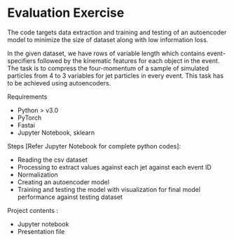 # Evaluation Exercise

The code targets data extraction and training and testing of an autoencoder model to minimize the size of dataset along with low information loss.

In the given dataset, we have rows of variable length which contains event-specifiers followed by the kinematic features for each object in the event. The task is to compress the four-momentum of a sample of simulated particles from 4 to 3 variables for jet particles in every event. This task has to be achieved using autoencoders.

Requirements
- Python > v3.0
- PyTorch
- Fastai
- Jupyter Notebook, sklearn

Steps [Refer Jupyter Notebook for complete python codes]:
- Reading the csv dataset
- Processing to extract values against each jet against each event ID
- Normalization
- Creating an autoencoder model
- Training and testing the model with visualization for final model performance against testing dataset

Project contents :
 - Jupyter notebook
 - Presentation file
